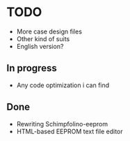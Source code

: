 # TODO

* More case design files
* Other kind of suits
* English version?

## In progress

* Any code optimization i can find  

## Done

* Rewriting Schimpfolino-eeprom
* HTML-based EEPROM text file editor
